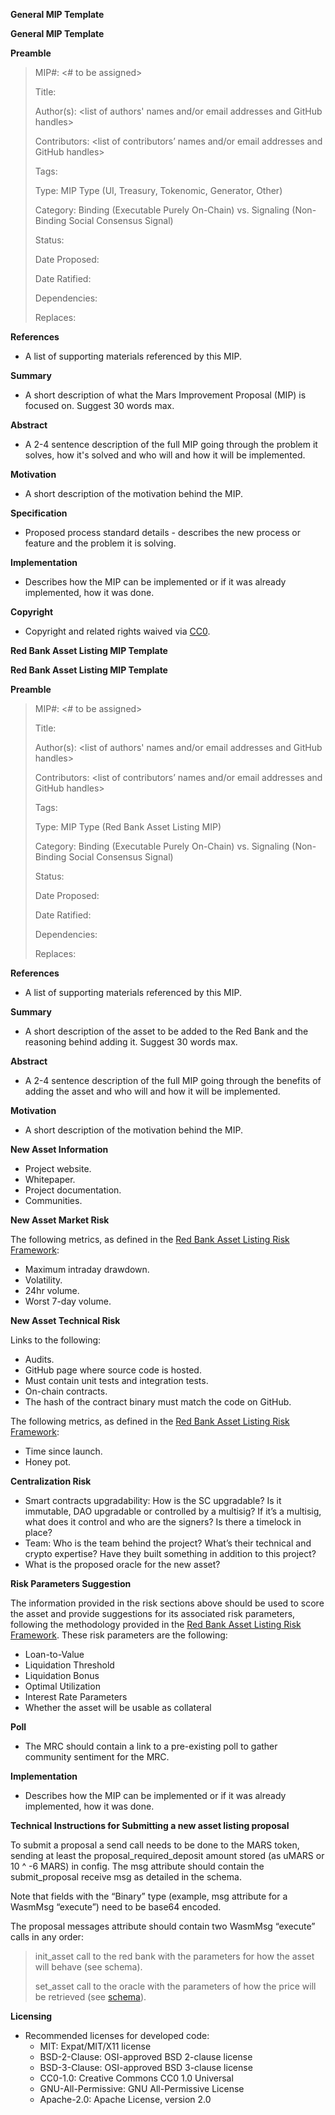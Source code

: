 **General MIP Template**

**General MIP Template**

**Preamble**

> MIP#: <# to be assigned>
> 
> 
> Title: <MIP title>
> 
> Author(s): <list of authors' names and/or email addresses and GitHub handles>
> 
> Contributors: <list of contributors’ names and/or email addresses and GitHub handles>
> 
> Tags: <General>
> 
> Type: MIP Type (UI, Treasury, Tokenomic, Generator, Other)
> 
> Category: Binding (Executable Purely On-Chain) vs. Signaling (Non-Binding Social Consensus Signal)
> 
> Status: <Assigned by MIP Editor>
> 
> Date Proposed: <yyyy-mm-dd>
> 
> Date Ratified: <yyyy-mm-dd>
> 
> Dependencies: <List of dependent MIPs if applicable>
> 
> Replaces: <List of MIP it is replacing if applicable>
> 

**References**

- A list of supporting materials referenced by this MIP.

**Summary**

- A short description of what the Mars Improvement Proposal (MIP) is focused on. Suggest 30 words max.

**Abstract**

- A 2-4 sentence description of the full MIP going through the problem it solves, how it's solved and who will and how it will be implemented.

**Motivation**

- A short description of the motivation behind the MIP.

**Specification**

- Proposed process standard details - describes the new process or feature and the problem it is solving.

**Implementation**

- Describes how the MIP can be implemented or if it was already implemented, how it was done.

**Copyright**

- Copyright and related rights waived via [CC0](https://creativecommons.org/publicdomain/zero/1.0/).

**Red Bank Asset Listing MIP Template**

**Red Bank Asset Listing MIP Template**

**Preamble**

> MIP#: <# to be assigned>
> 
> 
> Title: <MIP title>
> 
> Author(s): <list of authors' names and/or email addresses and GitHub handles>
> 
> Contributors: <list of contributors’ names and/or email addresses and GitHub handles>
> 
> Tags: <Ticker of asset to be listed>
> 
> Type: MIP Type (Red Bank Asset Listing MIP)
> 
> Category: Binding (Executable Purely On-Chain) vs. Signaling (Non-Binding Social Consensus Signal)
> 
> Status: <Assigned by MIP Editor>
> 
> Date Proposed: <yyyy-mm-dd>
> 
> Date Ratified: <yyyy-mm-dd>
> 
> Dependencies: <List of dependent MIPs if applicable>
> 
> Replaces: <List of MIP it is replacing if applicable>
> 

**References**

- A list of supporting materials referenced by this MIP.

**Summary**

- A short description of the asset to be added to the Red Bank and the reasoning behind adding it. Suggest 30 words max.

**Abstract**

- A 2-4 sentence description of the full MIP going through the benefits of adding the asset and who will and how it will be implemented.

**Motivation**

- A short description of the motivation behind the MIP.

**New Asset Information**

- Project website.
- Whitepaper.
- Project documentation.
- Communities.

**New Asset Market Risk**

The following metrics, as defined in the [Red Bank Asset Listing Risk Framework](https://github.com/mars-protocol/mips/Red-Bank-Asset-Listing-Framework.md):

- Maximum intraday drawdown.
- Volatility.
- 24hr volume.
- Worst 7-day volume.

**New Asset Technical Risk**

Links to the following:

- Audits.
- GitHub page where source code is hosted.
- Must contain unit tests and integration tests.
- On-chain contracts.
- The hash of the contract binary must match the code on GitHub.

The following metrics, as defined in the [Red Bank Asset Listing Risk Framework](https://github.com/mars-protocol/mips/Red-Bank-Asset-Listing-Framework.md):

- Time since launch.
- Honey pot.

**Centralization Risk**

- Smart contracts upgradability: How is the SC upgradable? Is it immutable, DAO upgradable or controlled by a multisig? If it’s a multisig, what does it control and who are the signers? Is there a timelock in place?
- Team: Who is the team behind the project? What’s their technical and crypto expertise? Have they built something in addition to this project?
- What is the proposed oracle for the new asset?

**Risk Parameters Suggestion**

The information provided in the risk sections above should be used to score the asset and provide suggestions for its associated risk parameters, following the methodology provided in the [Red Bank Asset Listing Risk Framework](https://github.com/mars-protocol/mips/Red-Bank-Asset-Listing-Framework.md). These risk parameters are the following:

- Loan-to-Value
- Liquidation Threshold
- Liquidation Bonus
- Optimal Utilization
- Interest Rate Parameters
- Whether the asset will be usable as collateral

**Poll**

- The MRC should contain a link to a pre-existing poll to gather community sentiment for the MRC.

**Implementation**

- Describes how the MIP can be implemented or if it was already implemented, how it was done.

**Technical Instructions for Submitting a new asset listing proposal**

To submit a proposal a send call needs to be done to the MARS token, sending at least the proposal_required_deposit amount stored (as uMARS or 10 ^ -6 MARS) in config. The msg attribute should contain the submit_proposal receive msg as detailed in the schema.

Note that fields with the “Binary” type (example, msg attribute for a WasmMsg “execute”) need to be base64 encoded.

The proposal messages attribute should contain two WasmMsg “execute” calls in any order:

> init_asset call to the red bank with the parameters for how the asset will behave (see schema).
> 
> 
> set_asset call to the oracle with the parameters of how the price will be retrieved (see [schema](https://github.com/mars-protocol/mars-core/blob/4b877ae4bf352a42fd1d1506f054cce0cc824da3/contracts/mars-oracle/schema/execute_msg.json#L30)).
> 

**Licensing**

- Recommended licenses for developed code:
    - MIT: Expat/MIT/X11 license
    - BSD-2-Clause: OSI-approved BSD 2-clause license
    - BSD-3-Clause: OSI-approved BSD 3-clause license
    - CC0-1.0: Creative Commons CC0 1.0 Universal
    - GNU-All-Permissive: GNU All-Permissive License
    - Apache-2.0: Apache License, version 2.0